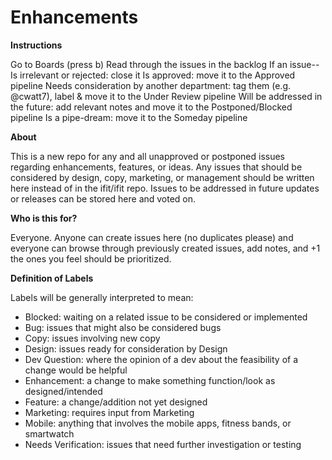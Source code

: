 # Enhancements

__Instructions__

Go to Boards (press b)
Read through the issues in the backlog
If an issue--
Is irrelevant or rejected: close it
Is approved: move it to the Approved pipeline
Needs consideration by another department: tag them (e.g. @cwatt7), label & move it to the Under Review pipeline
Will be addressed in the future: add relevant notes and move it to the Postponed/Blocked pipeline
Is a pipe-dream: move it to the Someday pipeline

__About__

This is a new repo for any and all unapproved or postponed issues regarding enhancements, features, or ideas. Any issues that should be considered by design, copy, marketing, or management should be written here instead of in the ifit/ifit repo. Issues to be addressed in future updates or releases can be stored here and voted on.

__Who is this for?__

Everyone. Anyone can create issues here (no duplicates please) and everyone can browse through previously created issues, add notes, and +1 the ones you feel should be prioritized.

__Definition of Labels__

Labels will be generally interpreted to mean:
* Blocked: waiting on a related issue to be considered or implemented
* Bug: issues that might also be considered bugs
* Copy: issues involving new copy
* Design: issues ready for consideration by Design
* Dev Question: where the opinion of a dev about the feasibility of a change would be helpful
* Enhancement: a change to make something function/look as designed/intended
* Feature: a change/addition not yet designed
* Marketing: requires input from Marketing
* Mobile: anything that involves the mobile apps, fitness bands, or smartwatch
* Needs Verification: issues that need further investigation or testing
